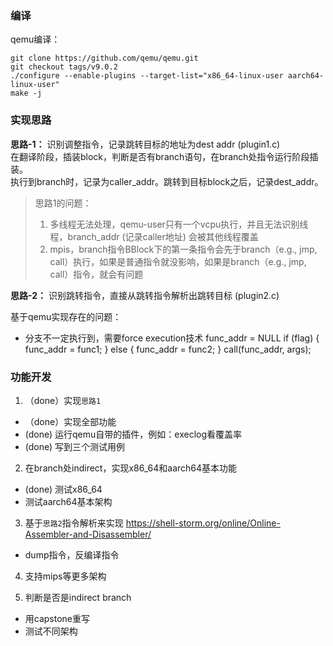 
### 编译  

qemu编译：
```
git clone https://github.com/qemu/qemu.git
git checkout tags/v9.0.2 
./configure --enable-plugins --target-list="x86_64-linux-user aarch64-linux-user"
make -j
```

### 实现思路  
**思路-1：** 识别调整指令，记录跳转目标的地址为dest addr (plugin1.c)  
在翻译阶段，插装block，判断是否有branch语句，在branch处指令运行阶段插装。  
执行到branch时，记录为caller_addr。跳转到目标block之后，记录dest_addr。  
> 思路1的问题：  
> 1. 多线程无法处理，qemu-user只有一个vcpu执行，并且无法识别线程，branch_addr (记录caller地址) 会被其他线程覆盖
> 2. mpis，branch指令BBlock下的第一条指令会先于branch（e.g., jmp, call）执行，如果是普通指令就没影响，如果是branch（e.g., jmp, call）指令，就会有问题


**思路-2：** 识别跳转指令，直接从跳转指令解析出跳转目标 (plugin2.c)  


基于qemu实现存在的问题：  
- 分支不一定执行到，需要force execution技术
func_addr = NULL
if (flag) {
	func_addr = func1;
} else {
	func_addr = func2;
}
call(func_addr, args);


### 功能开发  

1. （done）实现`思路1`  
- （done）实现全部功能
- (done) 运行qemu自带的插件，例如：execlog看覆盖率
- (done) 写到三个测试用例

2. 在branch处indirect，实现x86_64和aarch64基本功能  
- (done) 测试x86_64
- 测试aarch64基本架构  

3. 基于`思路2`指令解析来实现
https://shell-storm.org/online/Online-Assembler-and-Disassembler/
- dump指令，反编译指令


4. 支持mips等更多架构

5. 判断是否是indirect branch  
- 用capstone重写
- 测试不同架构